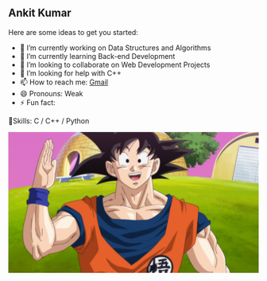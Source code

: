 ## Ankit Kumar


Here are some ideas to get you started:

- 🔭 I’m currently working on Data Structures and Algorithms
- 🌱 I’m currently learning Back-end Development
- 👯 I’m looking to collaborate on Web Development Projects
- 🤔 I’m looking for help with C++
- 📫 How to reach me: [Gmail](ankit.kumar.061000@gmail.com)
- 😄 Pronouns: Weak
- ⚡ Fun fact: 

🌟Skills: C / C++ / Python

![Goku](/assets/img/goku.jpg "Goku")
